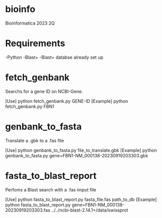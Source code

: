 # bioinfo
Bioinformatica 2023 2Q 

# Requirements

-Python
-Blast+
-Blast+ databse already set up


# fetch_genbank 

Searchs for a gene ID on NCBI-Gene.

[Use]       python fetch_genbank.py GENE-ID
[Example]   python fetch_genbank.py FBN1

# genbank_to_fasta 

Translate a .gbk to a .fas file 

[Use]       python genbank_to_fasta.py file_to_translate.gbk
[Example]   python genbank_to_fasta.py gene=FBN1-NM_000138-20230919203303.gbk

# fasta_to_blast_report 

Perfoms a Blast search with a .fas imput file

[Use]       python fasta_to_blast_report.py fasta_file.fas path_to_db
[Example]   python fasta_to_blast_report.py gene=FBN1-NM_000138-20230919203303.fas ../../ncbi-blast-2.14.1+/data/swissprot